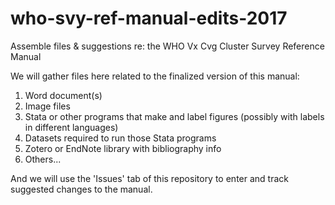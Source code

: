 # who-svy-ref-manual-edits-2017
Assemble files & suggestions re: the WHO Vx Cvg Cluster Survey Reference Manual

We will gather files here related to the finalized version of this manual:

1. Word document(s)
2. Image files
3. Stata or other programs that make and label figures (possibly with labels in different languages)
4. Datasets required to run those Stata programs
5. Zotero or EndNote library with bibliography info
6. Others...

And we will use the 'Issues' tab of this repository to enter and track suggested changes to the manual.
